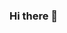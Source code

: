 ### Hi there 👋

<!--
**bernardolankheet/bernardolankheet** is a ✨ _special_ ✨ repository because its `README.md` (this file) appears on your GitHub profile.

Here are some ideas to get you started:

<div align="center">
<h2>Hello, I am Bernardo Lankheet from :brazil:!! </h2>

<h3>  About Me!</h3>

  🙋 Monitoring, DevOps Student and content creation!
  
  💼 Working as a Monitoring Analist

<h3>⚙️ Stack</h3>

  💻 Zabbix ● Linux ● Docker ● Kubernetes ● Ansible ● Jenkins ● To infinity and beyond!
  
  ⭐ Debian ● Centos 

<h3>🛠️ Projects:</h3>

  📸 Instagram - [@bernardolank](https://www.instagram.com/bernardolank)
  ✏️ Medium Posts - [@bernardolankheet](https://medium.com/@bernardolankheet)
  🎬 Youtube Channel - Under construction


[![Bernardo Lankheet GitHub Stats](https://github-readme-stats.vercel.app/api?username=bernardolankheet&show_icons=true)](https://github.com/bernardolankheet)
